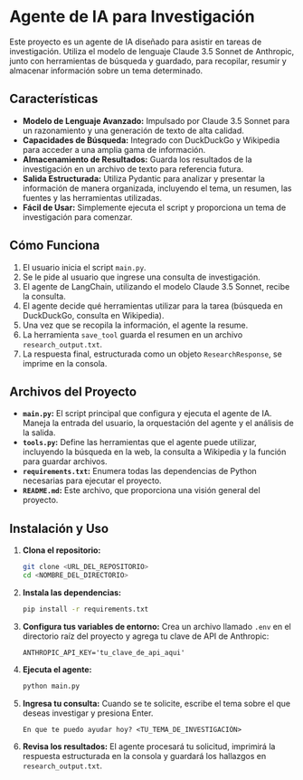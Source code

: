 
# Agente de IA para Investigación

Este proyecto es un agente de IA diseñado para asistir en tareas de investigación. Utiliza el modelo de lenguaje Claude 3.5 Sonnet de Anthropic, junto con herramientas de búsqueda y guardado, para recopilar, resumir y almacenar información sobre un tema determinado.

## Características

- **Modelo de Lenguaje Avanzado:** Impulsado por Claude 3.5 Sonnet para un razonamiento y una generación de texto de alta calidad.
- **Capacidades de Búsqueda:** Integrado con DuckDuckGo y Wikipedia para acceder a una amplia gama de información.
- **Almacenamiento de Resultados:** Guarda los resultados de la investigación en un archivo de texto para referencia futura.
- **Salida Estructurada:** Utiliza Pydantic para analizar y presentar la información de manera organizada, incluyendo el tema, un resumen, las fuentes y las herramientas utilizadas.
- **Fácil de Usar:** Simplemente ejecuta el script y proporciona un tema de investigación para comenzar.

## Cómo Funciona

1.  El usuario inicia el script `main.py`.
2.  Se le pide al usuario que ingrese una consulta de investigación.
3.  El agente de LangChain, utilizando el modelo Claude 3.5 Sonnet, recibe la consulta.
4.  El agente decide qué herramientas utilizar para la tarea (búsqueda en DuckDuckGo, consulta en Wikipedia).
5.  Una vez que se recopila la información, el agente la resume.
6.  La herramienta `save_tool` guarda el resumen en un archivo `research_output.txt`.
7.  La respuesta final, estructurada como un objeto `ResearchResponse`, se imprime en la consola.

## Archivos del Proyecto

- **`main.py`:** El script principal que configura y ejecuta el agente de IA. Maneja la entrada del usuario, la orquestación del agente y el análisis de la salida.
- **`tools.py`:** Define las herramientas que el agente puede utilizar, incluyendo la búsqueda en la web, la consulta a Wikipedia y la función para guardar archivos.
- **`requirements.txt`:** Enumera todas las dependencias de Python necesarias para ejecutar el proyecto.
- **`README.md`:** Este archivo, que proporciona una visión general del proyecto.

## Instalación y Uso

1.  **Clona el repositorio:**
    ```bash
    git clone <URL_DEL_REPOSITORIO>
    cd <NOMBRE_DEL_DIRECTORIO>
    ```

2.  **Instala las dependencias:**
    ```bash
    pip install -r requirements.txt
    ```

3.  **Configura tus variables de entorno:**
    Crea un archivo llamado `.env` en el directorio raíz del proyecto y agrega tu clave de API de Anthropic:
    ```
    ANTHROPIC_API_KEY='tu_clave_de_api_aqui'
    ```

4.  **Ejecuta el agente:**
    ```bash
    python main.py
    ```

5.  **Ingresa tu consulta:**
    Cuando se te solicite, escribe el tema sobre el que deseas investigar y presiona Enter.
    ```
    En que te puedo ayudar hoy? <TU_TEMA_DE_INVESTIGACIÓN>
    ```

6.  **Revisa los resultados:**
    El agente procesará tu solicitud, imprimirá la respuesta estructurada en la consola y guardará los hallazgos en `research_output.txt`.
